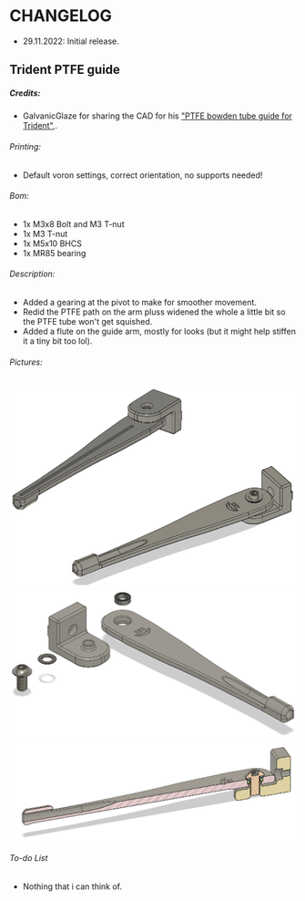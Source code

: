 # CHANGELOG
- 29.11.2022: Initial release.

## Trident PTFE guide
##### Credits:
- GalvanicGlaze for sharing the CAD for his  ["PTFE bowden tube guide for Trident"](https://github.com/GalvanicGlaze/Voron_Mods/tree/main/Trident%20Bowden%20tube%20PTFE%20guide),.

###### Printing:
- Default voron settings, correct orientation, no supports needed!

###### Bom:
- 1x M3x8 Bolt and M3 T-nut
- 1x M3 T-nut
- 1x M5x10 BHCS
- 1x MR85 bearing

###### Description:
- Added a gearing at the pivot to make for smoother movement.
- Redid the PTFE path on the arm pluss widened the whole a little bit so the PTFE tube won't get squished.
- Added a flute on the guide arm, mostly for looks (but it might help stiffen it a tiny bit too lol).

###### Pictures:
![](./pics/1.png)
![](./pics/2.png)
![](./pics/3.png)

###### To-do List
- Nothing that i can think of.
